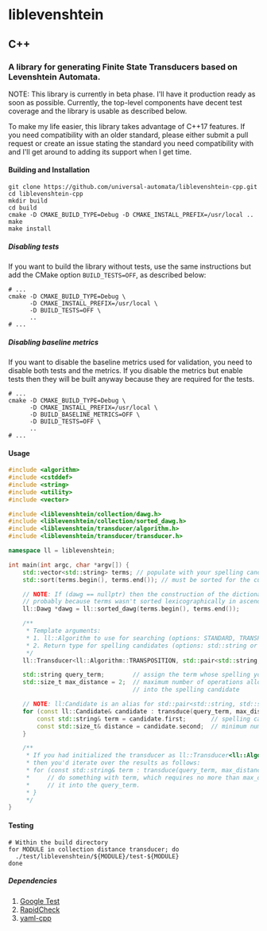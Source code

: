 # liblevenshtein

## C++

### A library for generating Finite State Transducers based on Levenshtein Automata.

NOTE: This library is currently in beta phase. I'll have it production ready as
soon as possible. Currently, the top-level components have decent test coverage
and the library is usable as described below.

To make my life easier, this library takes advantage of C++17 features. If you
need compatibility with an older standard, please either submit a pull request
or create an issue stating the standard you need compatibility with and I'll get
around to adding its support when I get time.

#### Building and Installation

```shell
git clone https://github.com/universal-automata/liblevenshtein-cpp.git
cd liblevenshtein-cpp
mkdir build
cd build
cmake -D CMAKE_BUILD_TYPE=Debug -D CMAKE_INSTALL_PREFIX=/usr/local ..
make
make install
```

##### Disabling tests

If you want to build the library without tests, use the same instructions but
add the CMake option `BUILD_TESTS=OFF`, as described below:

```shell
# ...
cmake -D CMAKE_BUILD_TYPE=Debug \
      -D CMAKE_INSTALL_PREFIX=/usr/local \
      -D BUILD_TESTS=OFF \
      ..
# ...
```

##### Disabling baseline metrics

If you want to disable the baseline metrics used for validation, you need to
disable both tests and the metrics. If you disable the metrics but enable tests
then they will be built anyway because they are required for the tests.

```shell
# ...
cmake -D CMAKE_BUILD_TYPE=Debug \
      -D CMAKE_INSTALL_PREFIX=/usr/local \
      -D BUILD_BASELINE_METRICS=OFF \
      -D BUILD_TESTS=OFF \
      ..
# ...
```

#### Usage

```c++
#include <algorithm>
#include <cstddef>
#include <string>
#include <utility>
#include <vector>

#include <liblevenshtein/collection/dawg.h>
#include <liblevenshtein/collection/sorted_dawg.h>
#include <liblevenshtein/transducer/algorithm.h>
#include <liblevenshtein/transducer/transducer.h>

namespace ll = liblevenshtein;

int main(int argc, char *argv[]) {
    std::vector<std::string> terms; // populate with your spelling candidates
    std::sort(terms.begin(), terms.end()); // must be sorted for the current algorithm

    // NOTE: If (dawg == nullptr) then the construction of the dictionary failed,
    // probably because terms wasn't sorted lexicographically in ascending order.
    ll::Dawg *dawg = ll::sorted_dawg(terms.begin(), terms.end());

    /**
     * Template arguments:
     * 1. ll::Algorithm to use for searching (options: STANDARD, TRANSPOSITION, or MERGE_AND_SPLIT)
     * 2. Return type for spelling candidates (options: std::string or std::pair<std::string, std::size_t>)
     */
    ll::Transducer<ll::Algorithm::TRANSPOSITION, std::pair<std::string, std::size_t>> transduce(dawg->root());

    std::string query_term;        // assign the term whose spelling you wish to correct
    std::size_t max_distance = 2;  // maximum number of operations allowed to transform query_term
                                   // into the spelling candidate

    // NOTE: ll:Candidate is an alias for std::pair<std::string, std::size_t>
    for (const ll::Candidate& candidate : transduce(query_term, max_distance)) {
        const std::string& term = candidate.first;       // spelling candidate for query_term
        const std::size_t& distance = candidate.second;  // minimum number of operations required to transform query_term into term
    }

    /**
     * If you had initialized the transducer as ll::Transducer<ll::Algorithm::TRANSPOSITION, std::string>
     * then you'd iterate over the results as follows:
     * for (const std::string& term : transduce(query_term, max_distance)) {
     *     // do something with term, which requires no more than max_distance operations to transform
     *     // it into the query_term.
     * }
     */
}
```

#### Testing

```shell
# Within the build directory
for MODULE in collection distance transducer; do
  ./test/liblevenshtein/${MODULE}/test-${MODULE}
done
```

##### Dependencies
1. [Google Test](https://github.com/google/googletest)
2. [RapidCheck](https://github.com/emil-e/rapidcheck)
3. [yaml-cpp](https://github.com/jbeder/yaml-cpp)
